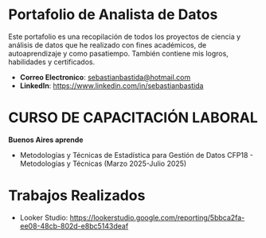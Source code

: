 # Portafolio de Analista de Datos
Este portafolio es una recopilación de todos los proyectos de ciencia y análisis de datos que he realizado con fines académicos, de autoaprendizaje y como pasatiempo. También contiene mis logros, habilidades y certificados.

- **Correo Electronico**: sebastianbastida@hotmail.com
- **LinkedIn**: https://www.linkedin.com/in/sebastianbastida

# CURSO DE CAPACITACIÓN LABORAL
**Buenos Aires aprende**
- Metodologías y Técnicas de Estadística para Gestión de Datos
    CFP18 - Metodologías y Técnicas (Marzo 2025-Julio 2025)

# Trabajos Realizados
- Looker Studio: https://lookerstudio.google.com/reporting/5bbca2fa-ee08-48cb-802d-e8bc5143deaf
<!--
**sebastianbastida/sebastianbastida** is a ✨ _special_ ✨ repository because its `README.md` (this file) appears on your GitHub profile.

Here are some ideas to get you started:

- 🔭 I’m currently working on ...
- 🌱 I’m currently learning ...
- 👯 I’m looking to collaborate on ...
- 🤔 I’m looking for help with ...
- 💬 Ask me about ...
- 📫 How to reach me: ...
- 😄 Pronouns: ...
- ⚡ Fun fact: ...
-->
